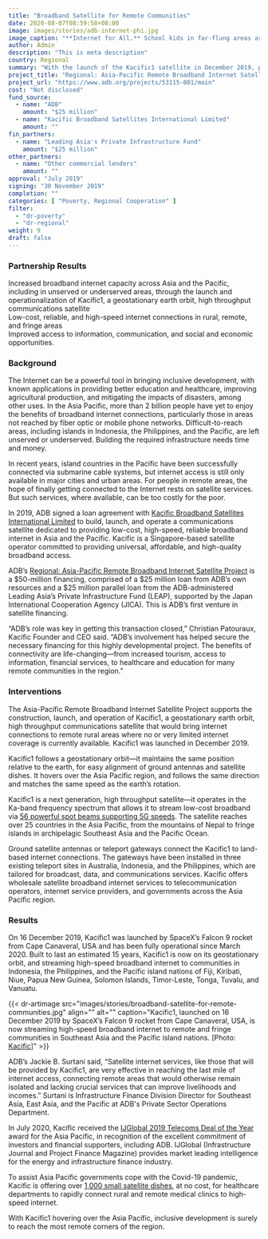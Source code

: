 ```yaml
---
title: "Broadband Satellite for Remote Communities"
date: 2020-08-07T08:59:58+08:00
image: images/stories/adb-internet-phi.jpg
image_caption: "**Internet for All.** School kids in far-flung areas are now able to access the internet through the Kacific1 satellite, built with financing from ADB and its Leading Asia's Private Infrastructure Fund."
author: Admin
description: "This is meta description"
country: Regional
summary: "With the launch of the Kacific1 satellite in December 2019, people in remote areas in Southeast Asia and the Pacific are now able to join the global online community and enjoy the benefits of internet connectivity. The satellite, owned by Singapore-based Kacific Broadband Satellites International Limited, was financed by ADB and its Leading Asia’s Private Infrastructure Fund, among other cofinanciers."
project_title: "Regional: Asia-Pacific Remote Broadband Internet Satellite Project"
project_url: "https://www.adb.org/projects/53115-001/main"
cost: "Not disclosed"
fund_source: 
  - name: "ADB"
    amount: "$25 million"
  - name: "Kacific Broadband Satellites International Limited"
    amount: ""
fin_partners: 
  - name: "Leading Asia's Private Infrastructure Fund"
    amount: "$25 million"
other_partners: 
  - name: "Other commercial lenders"
    amount: ""
approval: "July 2019"
signing: "30 November 2019"
completion: ""
categories: [ "Poverty, Regional Cooperation​" ]
filter:
  - "dr-poverty"
  - "dr-regional"
weight: 9
draft: false
---
```

### Partnership Results

<div class="dr-results row">
  <div class="col-md-4 mb-5"><i class="icon-check-circle"></i> <span>Increased broadband internet capacity across Asia and the Pacific, including in unserved or underserved areas, through the launch and operationalization of Kacific1, a geostationary earth orbit, high throughput communications satellite</span></div>
  <div class="col-md-4 mb-5"><i class="icon-check-circle"></i> <span>Low-cost, reliable, and high-speed internet connections in rural, remote, and fringe areas</span></div>
  <div class="col-md-4 mb-5"><i class="icon-check-circle"></i> <span>Improved access to information, communication, and social and economic opportunities.</span></div>
</div>

### Background

The Internet can be a powerful tool in bringing inclusive development, with known applications in providing better education and healthcare, improving agricultural production, and mitigating the impacts of disasters, among other uses. In the Asia Pacific, more than 2 billion people have yet to enjoy the benefits of broadband internet connections, particularly those in areas not reached by fiber optic or mobile phone networks. Difficult-to-reach areas, including islands in Indonesia, the Philippines, and the Pacific, are left unserved or underserved. Building the required infrastructure needs time and money.

In recent years, island countries in the Pacific have been successfully connected via submarine cable systems, but internet access is still only available in major cities and urban areas. For people in remote areas, the hope of finally getting connected to the Internet rests on satellite services. But such services, where available, can be too costly for the poor.

In 2019, ADB signed a loan agreement with [Kacific Broadband Satellites International Limited](https://kacific.com/) to build, launch, and operate a communications satellite dedicated to providing low-cost, high-speed, reliable broadband internet in Asia and the Pacific. Kacific is a Singapore-based satellite operator committed to providing universal, affordable, and high-quality broadband access.

ADB’s [Regional: Asia-Pacific Remote Broadband Internet Satellite Project](https://www.adb.org/projects/53115-001/main) is a $50-million financing, comprised of a $25 million loan from ADB’s own resources and a $25 million parallel loan from the ADB-administered Leading Asia’s Private Infrastructure Fund (LEAP), supported by the Japan International Cooperation Agency (JICA). This is ADB’s first venture in satellite financing.

“ADB’s role was key in getting this transaction closed,” Christian Patouraux, Kacific Founder and CEO said. “ADB’s involvement has helped secure the necessary financing for this highly developmental project. The benefits of connectivity are life-changing—from increased tourism, access to information, financial services, to healthcare and education for many remote communities in the region.”

### Interventions

The Asia-Pacific Remote Broadband Internet Satellite Project supports the construction, launch, and operation of Kacific1, a geostationary earth orbit, high throughput communications satellite that would bring internet connections to remote rural areas where no or very limited internet coverage is currently available. Kacific1 was launched in December 2019.

Kacific1 follows a geostationary orbit—it maintains the same position relative to the earth, for easy alignment of ground antennas and satellite dishes. It hovers over the Asia Pacific region, and follows the same direction and matches the same speed as the earth’s rotation.

Kacific1 is a next generation, high throughput satellite—it operates in the Ka-band frequency spectrum that allows it to stream low-cost broadband via [56 powerful spot beams supporting 5G speeds](https://kacific.com/technology#kacific1-satellite). The satellite reaches over 25 countries in the Asia Pacific, from the mountains of Nepal to fringe islands in archipelagic Southeast Asia and the Pacific Ocean.

Ground satellite antennas or teleport gateways connect the Kacific1 to land-based internet connections. The gateways have been installed in three existing teleport sites in Australia, Indonesia, and the Philippines, which are tailored for broadcast, data, and communications services. Kacific offers wholesale satellite broadband internet services to telecommunication operators, internet service providers, and governments across the Asia Pacific region.

### Results

On 16 December 2019, Kacific1 was launched by SpaceX’s Falcon 9 rocket from Cape Canaveral, USA and has been fully operational since March 2020. Built to last an estimated 15 years, Kacific1 is now on its geostationary orbit, and streaming high-speed broadband internet to communities in Indonesia, the Philippines, and the Pacific island nations of Fiji, Kiribati, Niue, Papua New Guinea, Solomon Islands, Timor-Leste, Tonga, Tuvalu, and Vanuatu.

{{< dr-artimage src="images/stories/broadband-satellite-for-remote-communities.jpg" align="" alt="" caption="Kacific1, launched on 16 December 2019 by SpaceX’s Falcon 9 rocket from Cape Canaveral, USA, is now streaming high-speed broadband internet to remote and fringe communities in Southeast Asia and the Pacific island nations. [Photo: [Kacific](https://kacific.com/)]" >}}

ADB’s Jackie B. Surtani said, “Satellite internet services, like those that will be provided by Kacific1, are very effective in reaching the last mile of internet access, connecting remote areas that would otherwise remain isolated and lacking crucial services that can improve livelihoods and incomes.” Surtani is Infrastructure Finance Division Director for Southeast Asia, East Asia, and the Pacific at ADB's Private Sector Operations Department.

In July 2020, Kacific received the [IJGlobal 2019 Telecoms Deal of the Year](https://kacific.com/news/kacific-wins-ijglobal-award-2019-asia-pacific-telecoms-deal-of-the-year/) award for the Asia Pacific, in recognition of the excellent commitment of investors and financial supporters, including ADB. IJGlobal (Infrastructure Journal and Project Finance Magazine) provides market leading intelligence for the energy and infrastructure finance industry.

To assist Asia Pacific governments cope with the Covid-19 pandemic, Kacific is offering over [1,000 small satellite dishes](https://kacific.com/news/satellite-service-to-help-remote-medical-clinics-combat-covid-19-across-asia-pacific/), at no cost, for healthcare departments to rapidly connect rural and remote medical clinics to high-speed internet.

With Kacific1 hovering over the Asia Pacific, inclusive development is surely to reach the most remote corners of the region.